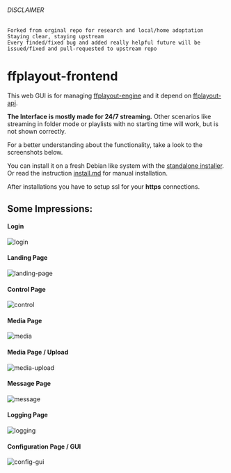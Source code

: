###### *DISCLAIMER*

    Forked from orginal repo for research and local/home adoptation
    Staying clear, staying upstream
    Every finded/fixed bug and added really helpful future will be issued/fixed and pull-requested to upstream repo

ffplayout-frontend
=====

This web GUI is for managing [ffplayout-engine](https://github.com/ffplayout/ffplayout-engine) and it depend on [ffplayout-api](https://github.com/ffplayout/ffplayout-api).

**The Interface is mostly made for 24/7 streaming.** Other scenarios like streaming in folder mode or playlists with no starting time will work, but is not shown correctly.

For a better understanding about the functionality, take a look to the screenshots below.


You can install it on a fresh Debian like system with the [standalone installer](https://github.com/ffplayout/ffplayout-installer).
Or read the instruction [install.md](docs/install.md) for manual installation.

After installations you have to setup ssl for your **https** connections.

## Some Impressions:
#### Login
![login](/docs/assets/login.png)

#### Landing Page
![landing-page](/docs/assets/landing-page.png)

#### Control Page
![control](/docs/assets/control.png)

#### Media Page
![media](/docs/assets/media.png)

#### Media Page / Upload
![media-upload](/docs/assets/media-upload.png)

#### Message Page
![message](/docs/assets/message.png)

#### Logging Page
![logging](/docs/assets/logging.png)

#### Configuration Page / GUI
![config-gui](/docs/assets/config-gui.png)
